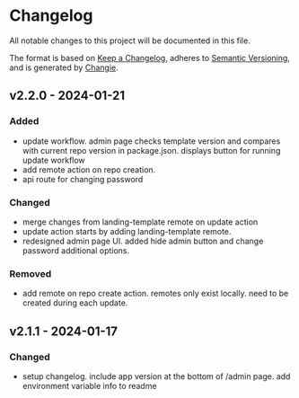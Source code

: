 # Changelog

All notable changes to this project will be documented in this file.

The format is based on [Keep a Changelog](https://keepachangelog.com/en/1.0.0/),
adheres to [Semantic Versioning](https://semver.org/spec/v2.0.0.html),
and is generated by [Changie](https://github.com/miniscruff/changie).

## v2.2.0 - 2024-01-21

### Added

- update workflow. admin page checks template version and compares with current repo version in package.json. displays button for running update workflow
- add remote action on repo creation.
- api route for changing password

### Changed

- merge changes from landing-template remote on update action
- update action starts by adding landing-template remote.
- redesigned admin page UI. added hide admin button and change password additional options.

### Removed

- add remote on repo create action. remotes only exist locally. need to be created during each update.

## v2.1.1 - 2024-01-17

### Changed

- setup changelog. include app version at the bottom of /admin page. add environment variable info to readme
